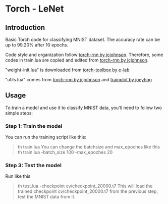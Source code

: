 # Torch - LeNet

## Introduction

Basic Torch code for classifying MNIST dataset. The accuracy rate can be up to 99.20% after 10 epochs.

Code style and organization follow [torch-rnn by jcjohnson](https://github.com/jcjohnson/torch-rnn). Therefore, some codes in train.lua are copied and edited from [torch-rnn by jcjohnson](https://github.com/jcjohnson/torch-rnn).

"weight-init.lua" is downloaded from [torch-toolbox by e-lab](https://github.com/e-lab/torch-toolbox)

"utils.lua" comes from [torch-rnn by jcjohnson](https://github.com/jcjohnson/torch-rnn) and [trainplot by joeyhng](https://github.com/joeyhng/trainplot)

## Usage
To train a model and use it to classify MNIST data, you'll need to follow two simple steps:
### Step 1: Train the model
You can run the training script like this:
> th train.lua
You can change the batchsize and max_epoches like this
> th train.lua -batch_size 100 -max_epoches 20
### Step 3: Test the model
Run like this
>th test.lua -checkpoint cv/checkpoint_20000.t7
This will load the trained checkpoint cv/checkpoint_20000.t7 from the previous step, test the MNIST data from it.